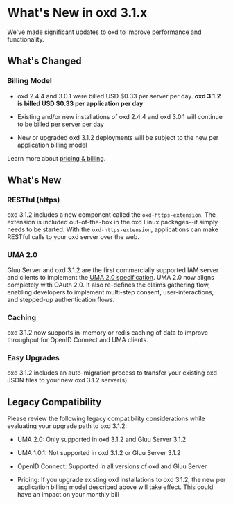# What's New in oxd 3.1.x
We've made significant updates to oxd to improve performance and functionality. 

## What's Changed

### Billing Model
- oxd 2.4.4 and 3.0.1 were billed USD $0.33 per server per day. **oxd 3.1.2 is billed USD $0.33 per application per day**

- Existing and/or new installations of oxd 2.4.4 and oxd 3.0.1 will continue to be billed per server per day

- New or upgraded oxd 3.1.2 deployments will be subject to the new per application billing model

Learn more about [pricing & billing](./index.md#pricing--billing). 

## What's New

### RESTful (https)
oxd 3.1.2 includes a new component called the `oxd-https-extension`. The extension is included out-of-the-box in the oxd Linux packages--it simply needs to be started. With the `oxd-https-extension`, applications can make RESTful calls to your oxd server over the web.

### UMA 2.0
Gluu Server and oxd 3.1.2 are the first commercially supported IAM server and clients to implement the [UMA 2.0 specification](https://docs.kantarainitiative.org/uma/wg/oauth-uma-grant-2.0-05.html). UMA 2.0 now aligns completely with OAuth 2.0. It also re-defines the claims gathering flow, enabling developers to implement multi-step consent, user-interactions, and stepped-up authentication flows. 

### Caching
oxd 3.1.2 now supports in-memory or redis caching of data to improve throughput for OpenID Connect and UMA clients.

### Easy Upgrades
oxd 3.1.2 includes an auto-migration process to transfer your existing oxd JSON files to your new oxd 3.1.2 server(s).

## Legacy Compatibility

Please review the following legacy compatibility considerations while evaluating your upgrade path to oxd 3.1.2:

- UMA 2.0: Only supported in oxd 3.1.2 and Gluu Server 3.1.2    

- UMA 1.0.1: Not supported in oxd 3.1.2 or Gluu Server 3.1.2    

- OpenID Connect: Supported in all versions of oxd and Gluu Server   

- Pricing: If you upgrade existing oxd installations to oxd 3.1.2, the new per application billing model described above will take effect. This could have an impact on your monthly bill      
